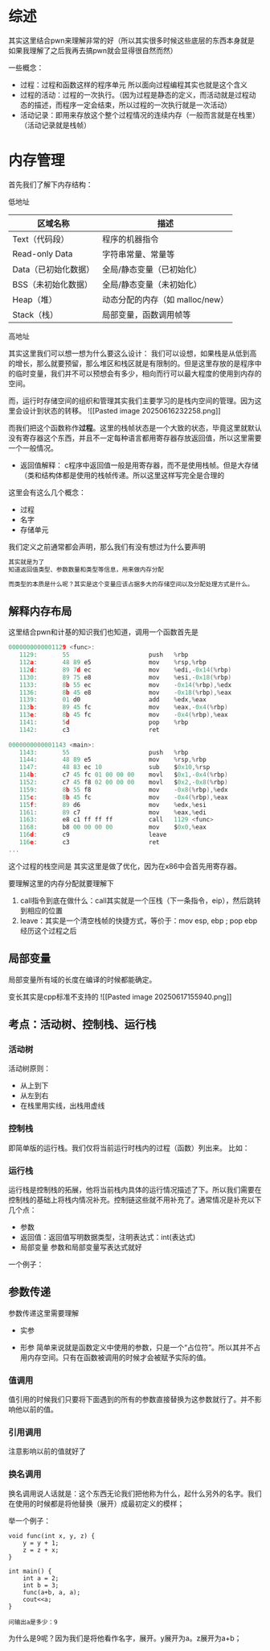 # 综述
其实这里结合pwn来理解非常的好（所以其实很多时候这些底层的东西本身就是如果我理解了之后我再去搞pwn就会显得很自然而然）

一些概念：
- 过程：过程和函数这样的程序单元
  所以面向过程编程其实也就是这个含义
- 过程的活动：过程的一次执行。（因为过程是静态的定义，而活动就是过程动态的描述，而程序一定会结束，所以过程的一次执行就是一次活动）
- 活动记录：即用来存放这个整个过程情况的连续内存（一般而言就是在栈里）（活动记录就是栈帧）

# 内存管理
首先我们了解下内存结构：

低地址

|区域名称|描述|
|---|---|
|Text（代码段）|程序的机器指令|
|Read-only Data|字符串常量、常量等|
|Data（已初始化数据）|全局/静态变量（已初始化）|
|BSS（未初始化数据）|全局/静态变量（未初始化）|
|Heap（堆）|动态分配的内存（如 malloc/new）|
|Stack（栈）|局部变量，函数调用帧等|
高地址

其实这里我们可以想一想为什么要这么设计：
我们可以设想，如果栈是从低到高的增长，那么就要预留，那么堆区和栈区就是有限制的。但是这里存放的是程序中的临时变量，我们并不可以预想会有多少，相向而行可以最大程度的使用到内存的空间。

而，运行时存储空间的组织和管理其实我们主要学习的是栈内空间的管理。因为这里会设计到状态的转移。
![[Pasted image 20250616232258.png]]

而我们把这个函数称作**过程**。这里的栈帧状态是一个大致的状态，毕竟这里就默认没有寄存器这个东西，并且不一定每种语言都用寄存器存放返回值，所以这里需要一个一般情况。
- 返回值解释：
  c程序中返回值一般是用寄存器，而不是使用栈帧。但是大存储（类和结构体都是使用的栈帧传递。所以这里这样写完全是合理的

这里会有这么几个概念：
- 过程
- 名字
- 存储单元

我们定义之前通常都会声明，那么我们有没有想过为什么要声明
```txt
其实就是为了
知道返回值类型、参数数量和类型等信息，用来做内存分配

而类型的本质是什么呢？其实是这个变量应该占据多大的存储空间以及分配处理方式是什么。
```
## 解释内存布局

这里结合pwn和计基的知识我们也知道，调用一个函数首先是
```c
0000000000001129 <func>:  
   1129:       55                      push   %rbp  
   112a:       48 89 e5                mov    %rsp,%rbp  
   112d:       89 7d ec                mov    %edi,-0x14(%rbp)  
   1130:       89 75 e8                mov    %esi,-0x18(%rbp)  
   1133:       8b 55 ec                mov    -0x14(%rbp),%edx  
   1136:       8b 45 e8                mov    -0x18(%rbp),%eax  
   1139:       01 d0                   add    %edx,%eax  
   113b:       89 45 fc                mov    %eax,-0x4(%rbp)  
   113e:       8b 45 fc                mov    -0x4(%rbp),%eax  
   1141:       5d                      pop    %rbp  
   1142:       c3                      ret  
  
0000000000001143 <main>:  
   1143:       55                      push   %rbp  
   1144:       48 89 e5                mov    %rsp,%rbp  
   1147:       48 83 ec 10             sub    $0x10,%rsp  
   114b:       c7 45 fc 01 00 00 00    movl   $0x1,-0x4(%rbp)  
   1152:       c7 45 f8 02 00 00 00    movl   $0x2,-0x8(%rbp)  
   1159:       8b 55 f8                mov    -0x8(%rbp),%edx  
   115c:       8b 45 fc                mov    -0x4(%rbp),%eax  
   115f:       89 d6                   mov    %edx,%esi  
   1161:       89 c7                   mov    %eax,%edi  
   1163:       e8 c1 ff ff ff          call   1129 <func>  
   1168:       b8 00 00 00 00          mov    $0x0,%eax  
   116d:       c9                      leave  
   116e:       c3                      ret
...
```

这个过程的栈空间是
其实这里是做了优化，因为在x86中会首先用寄存器。

要理解这里的内存分配就要理解下
1. call指令到底在做什么：call其实就是一个压栈（下一条指令，eip），然后跳转到相应的位置
2. leave：其实是一个清空栈帧的快捷方式，等价于：mov esp, ebp ;  pop ebp
   经历这个过程之后
## 局部变量
局部变量所有域的长度在编译的时候都能确定。

变长其实是cpp标准不支持的
![[Pasted image 20250617155940.png]]

## 考点：活动树、控制栈、运行栈

### 活动树
活动树原则：
- 从上到下
- 从左到右
- 在栈里用实线，出栈用虚线

### 控制栈
即简单版的运行栈。我们仅将当前运行时栈内的过程（函数）列出来。
比如：
### 运行栈
运行栈是控制栈的拓展，他将当前栈内具体的运行情况描述了下。所以我们需要在控制栈的基础上将栈内情况补充。控制链这些就不用补充了。通常情况是补充以下几个点：
- 参数
- 返回值：返回值写明数据类型，注明表达式：int(表达式)
- 局部变量
参数和局部变量写表达式就好

一个例子：

## 参数传递
参数传递这里需要理解
- 实参
  
- 形参
  简单来说就是函数定义中使用的参数，只是一个“占位符”。所以其并不占用内存空间。只有在函数被调用的时候才会被赋予实际的值。

### 值调用
值引用的时候我们只要将下面遇到的所有的参数直接替换为这参数就行了。并不影响他以前的值。
### 引用调用
注意影响以前的值就好了
### 换名调用
换名调用说人话就是：这个东西无论我们把他称为什么，起什么另外的名字。我们在使用的时候都是将他替换（展开）成最初定义的模样；

举一个例子：
```
void func(int x, y, z) {
	y = y + 1;
	z = z + x;
}

int main() {
	int a = 2;
	int b = 3;
	func(a+b, a, a);
	cout<<a;
}

问输出a是多少：9
```
为什么是9呢？因为我们是将他看作名字，展开。y展开为a。z展开为a+b；

